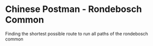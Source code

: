 # Chinese Postman - Rondebosch Common
 Finding the shortest possible route to run all paths of the rondebosch common
